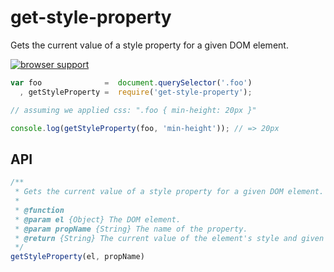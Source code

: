 # get-style-property

Gets the current value of a style property for a given DOM element.

[![browser support](https://ci.testling.com/thlorenz/get-StyleProperty.png)](https://ci.testling.com/thlorenz/get-StyleProperty)

```js
var foo              =  document.querySelector('.foo')
  , getStyleProperty =  require('get-style-property');

// assuming we applied css: ".foo { min-height: 20px }"

console.log(getStyleProperty(foo, 'min-height')); // => 20px
```

## API

```js
/**
 * Gets the current value of a style property for a given DOM element.
 *
 * @function
 * @param el {Object} The DOM element.
 * @param propName {String} The name of the property.
 * @return {String} The current value of the element's style and given property. 
 */
getStyleProperty(el, propName)
```
